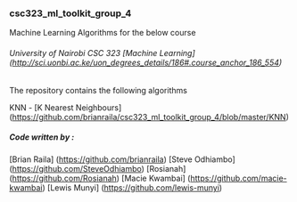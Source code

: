 ### csc323_ml_toolkit_group_4


Machine Learning Algorithms for the below course


###### University of Nairobi CSC 323 [Machine Learning] (http://sci.uonbi.ac.ke/uon_degrees_details/186#.course_anchor_186_554)


The repository contains the following algorithms

KNN - [K Nearest Neighbours] (https://github.com/brianraila/csc323_ml_toolkit_group_4/blob/master/KNN)




##### Code written by : 

[Brian Raila] (https://github.com/brianraila)
[Steve Odhiambo] (https://github.com/SteveOdhiambo)
[Rosianah] (https://github.com/Rosianah)
[Macie Kwambai] (https://github.com/macie-kwambai)
[Lewis Munyi] (https://github.com/lewis-munyi)

